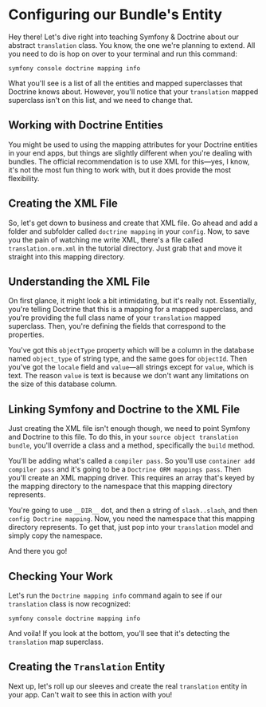 # Configuring our Bundle's Entity

Hey there! Let's dive right into teaching Symfony & Doctrine about our
abstract `translation` class. You know, the one we're planning to extend.
All you need to do is hop on over to your terminal and run this command:

```terminal
symfony console doctrine mapping info
```

What you'll see is a list of all the entities and mapped superclasses that
Doctrine knows about. However, you'll notice that your `translation` mapped
superclass isn't on this list, and we need to change that.

## Working with Doctrine Entities

You might be used to using the mapping attributes for your Doctrine
entities in your end apps, but things are slightly different when you're
dealing with bundles. The official recommendation is to use XML for
this—yes, I know, it's not the most fun thing to work with, but it does
provide the most flexibility.

## Creating the XML File

So, let's get down to business and create that XML file. Go ahead and add a
folder and subfolder called `doctrine mapping` in your `config`. Now, to
save you the pain of watching me write XML, there's a file called
`translation.orm.xml` in the tutorial directory. Just grab that and move it
straight into this mapping directory.

## Understanding the XML File

On first glance, it might look a bit intimidating, but it's really not.
Essentially, you're telling Doctrine that this is a mapping for a mapped
superclass, and you're providing the full class name of your `translation`
mapped superclass. Then, you're defining the fields that correspond to the
properties.

You've got this `objectType` property which will be a column in the
database named `object_type` of string type, and the same goes for
`objectId`. Then you've got the `locale` field and `value`—all strings
except for `value`, which is text. The reason `value` is text is because we
don't want any limitations on the size of this database column.

## Linking Symfony and Doctrine to the XML File

Just creating the XML file isn't enough though, we need to point Symfony
and Doctrine to this file. To do this, in your `source object translation
bundle`, you'll override a class and a method, specifically the `build`
method.

You'll be adding what's called a `compiler pass`. So you'll use `container
add compiler pass` and it's going to be a `Doctrine ORM mappings pass`.
Then you'll create an XML mapping driver. This requires an array that's
keyed by the mapping directory to the namespace that this mapping directory
represents.

You're going to use `__DIR__` dot, and then a string of `slash..slash`, and
then `config Doctrine mapping`. Now, you need the namespace that this
mapping directory represents. To get that, just pop into your `translation`
model and simply copy the namespace.

And there you go!

## Checking Your Work

Let's run the `Doctrine mapping info` command again to see if our
`translation` class is now recognized:

```terminal
symfony console doctrine mapping info
```

And voila! If you look at the bottom, you'll see that it's detecting the
`translation` map superclass.

## Creating the `Translation` Entity

Next up, let's roll up our sleeves and create the real `translation` entity
in your app. Can't wait to see this in action with you!
